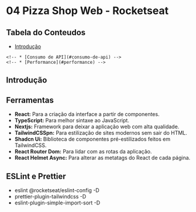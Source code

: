 # 04 Pizza Shop Web - Rocketseat

## Tabela do Conteudos

  * [Introdução](#introdução)
  <!-- * [Exposição do projeto](#exposição-do-projeto) -->
  <!-- * [Objetivo](#objetivo) -->
  <!-- * [Desafio](#desafio) -->
  <!-- * [Destaques de códigos](#destaques-de-código) -->
    <!-- * [Consumo de API](#consumo-de-api) -->
    <!-- * [Performance](#performance) -->
  <!-- * [Curiosidade](#curiosidade) -->
  <!-- * [Ferramentas](#ferramentas) -->

## Introdução

<!-- Esse é o primeiro projeto utilizando o framework NextJS apresentado na formação ReactJS do curso da [Rocketseat](https://app.rocketseat.com.br/cart/rocketseat-one?referral=tiago-forward&coupon=indicamgm&utm_source=platform&utm_medium=organic&utm_campaign=venda&utm_term=mgm&utm_content=indication-lp_one), passando por conceitos de SPA, server-side rendering (SSR) e static-site generation (SSG).

Durante as aulas podemos aprender a criar essa aplicação (Ignite Shop 1.0), porém foi apresenta em uma versão de 2 anos atrás, utilizada a pasta `pages` pude refazer a aplicação com o next14, com a pasta `app` para as páginas. -->

<!-- # Exposição do projeto

  <img src="./src/assets/dt-money-layout-descktop.gif"> -->

<!-- ## Objetivo

  ### Objetivo proposto pelo curso!

    - Implementar um carrinho, com a opção de adicionar e remover os itens antes de prosseguir ao checkou. ❌

<img src="./public/Ignite Shop 2.0.png"> -->

<!-- ## Desafio

Durante o desenvolvimento desse projeto, pude reforçar em como utilizar o Axios para fazer as consultas da API do GitHub, onde foi realizado 3 tipos de busca, primeiro buscar os dados de usuário do perfil expondo na página principal, abaixo na mesma página, outra consulta a Api para exibir todas as issues do repositório, e por último, mais uma consulta, para expor em uma nova página os dados da issue que foi selecionada na primeira página. -->

<!-- ## Curiosidade

- O next trabalha com 'File-System Routing', que significa "Roteamento baseado em arquvos físicos".
- No next todas as imagens da aplicação são otimizadas automaticamente. -->

## Ferramentas

<ul>
  <li>
    <strong>React:</strong> Para a criação da interface a partir de componentes.
  </li>
  <li>
    <strong>TypeScript:</strong> Para melhor sintaxe ao JavaScript.
  </li>
  <li>
    <strong>Nextjs:</strong> Framework para deixar a aplicação web com alta qualidade.
  </li>
  <li>
    <strong>TailwindCSSpn:</strong> Para estilização de sites modernos sem sair do HTML.
  </li>
  <li>
    <strong>Shadcn Ui:</strong> Biblioteca de componentes pré-estilizados feitos em TailwindCSS.
  </li>
  <li>
    <strong>React Router Dom:</strong> Para lidar com as rotas da aplicação.
  </li>
    <li>
    <strong>React Helmet Async:</strong>  Para alterar as metatags do React de cada página.
  </li>
</ul>

## ESLint e Prettier

<ul>
  <li>
    eslint @rocketseat/eslint-config -D
  </li>
  <li>
    prettier-plugin-tailwindcss -D
  </li>
  <li>
    eslint-plugin-simple-import-sort -D
  </li>
</ul>